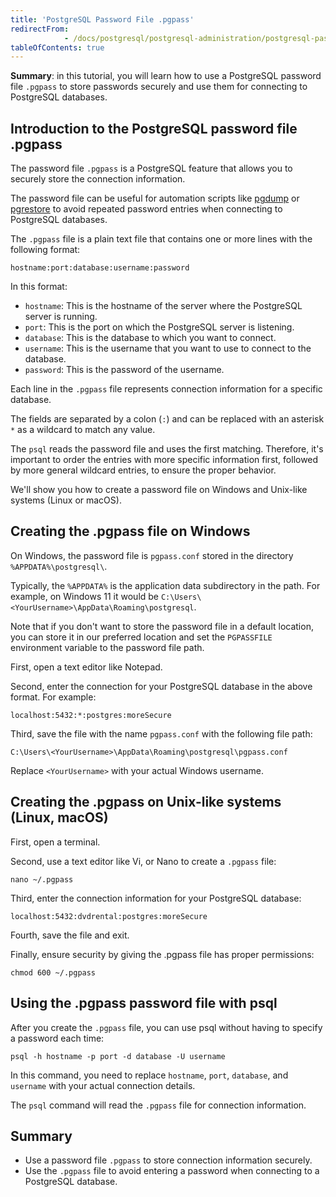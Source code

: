 ```yaml
---
title: 'PostgreSQL Password File .pgpass'
redirectFrom: 
            - /docs/postgresql/postgresql-administration/postgresql-password-file-pgpass/
tableOfContents: true
---
```


**Summary**: in this tutorial, you will learn how to use a PostgreSQL password file `.pgpass` to store passwords securely and use them for connecting to PostgreSQL databases.

## Introduction to the PostgreSQL password file .pgpass

The password file `.pgpass` is a PostgreSQL feature that allows you to securely store the connection information.

The password file can be useful for automation scripts like [pgdump](/docs/postgresql/postgresql-administration/postgresql-backup-database) or [pgrestore](https://www.postgresqltutorial.com/postgresql-administration/postgresql-restore-database/) to avoid repeated password entries when connecting to PostgreSQL databases.

The `.pgpass` file is a plain text file that contains one or more lines with the following format:

```
hostname:port:database:username:password
```

In this format:

- `hostname`: This is the hostname of the server where the PostgreSQL server is running.
- `port`: This is the port on which the PostgreSQL server is listening.
- `database`: This is the database to which you want to connect.
- `username`: This is the username that you want to use to connect to the database.
- `password`: This is the password of the username.

Each line in the `.pgpass` file represents connection information for a specific database.

The fields are separated by a colon (`:`) and can be replaced with an asterisk `*` as a wildcard to match any value.

The `psql` reads the password file and uses the first matching. Therefore, it's important to order the entries with more specific information first, followed by more general wildcard entries, to ensure the proper behavior.

We'll show you how to create a password file on Windows and Unix-like systems (Linux or macOS).

## Creating the .pgpass file on Windows

On Windows, the password file is `pgpass.conf` stored in the directory `%APPDATA%\postgresql\`.

Typically, the `%APPDATA%` is the application data subdirectory in the path. For example, on Windows 11 it would be `C:\Users\<YourUsername>\AppData\Roaming\postgresql`.

Note that if you don't want to store the password file in a default location, you can store it in our preferred location and set the `PGPASSFILE` environment variable to the password file path.

First, open a text editor like Notepad.

Second, enter the connection for your PostgreSQL database in the above format. For example:

```
localhost:5432:*:postgres:moreSecure
```

Third, save the file with the name `pgpass.conf` with the following file path:

```
C:\Users\<YourUsername>\AppData\Roaming\postgresql\pgpass.conf
```

Replace `<YourUsername>` with your actual Windows username.

## Creating the .pgpass on Unix-like systems (Linux, macOS)

First, open a terminal.

Second, use a text editor like Vi, or Nano to create a `.pgpass` file:

```
nano ~/.pgpass
```

Third, enter the connection information for your PostgreSQL database:

```
localhost:5432:dvdrental:postgres:moreSecure
```

Fourth, save the file and exit.

Finally, ensure security by giving the .pgpass file has proper permissions:

```
chmod 600 ~/.pgpass
```

## Using the .pgpass password file with psql

After you create the `.pgpass` file, you can use psql without having to specify a password each time:

```
psql -h hostname -p port -d database -U username
```

In this command, you need to replace `hostname`, `port`, `database`, and `username` with your actual connection details.

The `psql` command will read the `.pgpass` file for connection information.

## Summary

- Use a password file `.pgpass` to store connection information securely.
- Use the `.pgpass` file to avoid entering a password when connecting to a PostgreSQL database.
